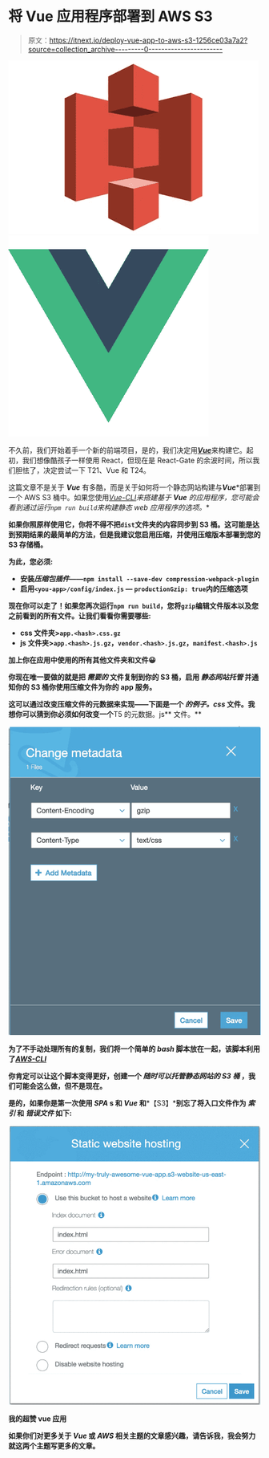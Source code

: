 # 将 Vue 应用程序部署到 AWS S3

> 原文：<https://itnext.io/deploy-vue-app-to-aws-s3-1256ce03a7a2?source=collection_archive---------0----------------------->

![](img/2d62a30f442761ec8fa451d5f5bc38b9.png)![](img/c94431d6b27e0cbf5391d07388cbe3c4.png)

不久前，我们开始着手一个新的前端项目，是的，我们决定用[***Vue***](https://vuejs.org/)来构建它。起初，我们想像酷孩子一样使用 React，但现在是 React-Gate 的余波时间，所以我们胆怯了，决定尝试一下 T21、Vue 和 T24。

这篇文章不是关于 ***Vue*** 有多酷，而是关于如何将一个静态网站构建与***Vue****部署到一个 AWS S3 桶中。如果您使用[*Vue-CLI*](https://github.com/vuejs/vue-cli)*来搭建基于 ***Vue*** 的应用程序，您可能会看到通过运行`npm run build`来构建静态 web 应用程序的选项。**

**如果你照原样使用它，你将不得不把`dist`文件夹的内容同步到 S3 桶。这可能是达到预期结果的最简单的方法，但是我建议您启用压缩，并使用压缩版本部署到您的 S3 存储桶。**

**为此，您必须:**

*   **安装*压缩包插件*——`npm install --save-dev compression-webpack-plugin`**
*   **启用`<you-app>/config/index.js` — `productionGzip: true`内的压缩选项**

**现在你可以走了！如果您再次运行`npm run build`，您将`gzip`编辑文件版本以及您之前看到的所有文件。让我们看看你需要哪些:**

*   **css 文件夹>`app.<hash>.css.gz`**
*   **js 文件夹>`app.<hash>.js.gz`，`vendor.<hash>.js.gz`，`manifest.<hash>.js`**

**加上你在应用中使用的所有其他文件夹和文件😀**

**你现在唯一要做的就是把 ***需要的*** 文件复制到你的 S3 桶，启用 ***静态网站托管*** 并通知你的 S3 桶你使用压缩文件为你的 app 服务。**

**这可以通过改变压缩文件的元数据来实现——下面是一个 ***的例子。css*** 文件。我想你可以猜到你必须如何改变一个**T5 的元数据。js** 文件。**

**![](img/84cbb768350c0f04c5508af09eddabe0.png)**

**为了不手动处理所有的复制，我们将一个简单的 ***bash*** 脚本放在一起，该脚本利用了[***AWS-CLI***](https://aws.amazon.com/cli)**

**你肯定可以让这个脚本变得更好，创建一个 ***随时可以托管静态网站的 S3 桶*** ，我们可能会这么做，但不是现在。**

**是的，如果你是第一次使用 ***SPA*** s 和 ***Vue*** 和***【S3】***别忘了将入口文件作为 ***索引*** 和 ***错误文件*** 如下:**

**![](img/3363ef98197514ca6fd0a85f8d9ed7c4.png)**

**我的超赞 vue 应用**

**如果你们对更多关于 ***Vue*** 或 ***AWS*** 相关主题的文章感兴趣，请告诉我，我会努力就这两个主题写更多的文章。**